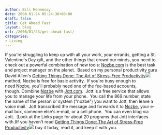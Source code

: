 ```yaml
---
author: Bill Hennessy
date: 2008-01-24 05:24:38+00:00
draft: false
title: Get Ahead Fast
layout: blog
url: /2008/01/23/get-ahead-fast/
categories:
- Living
---
```


If you're struggling to keep up with all your work, your errands, getting a St. Valentine's Day gift, and the other things that crowd our minds, you need to check out a powerful combination of new tools: [Nozbe.com](https://www.nozbe.com/a-7B163710) is the best task and project manager on the planet.  Based on my personal productivity guru David Allen's [Getting Things Done: The Art of Stress-Free Productivity](https://www.amazon.com/gp/product/0142000280?ie=UTF8&tag=hennesssview-20&linkCode=as2&camp=1789&creative=9325&creativeASIN=0142000280)![](https://www.assoc-amazon.com/e/ir?t=hennesssview-20&l=as2&o=1&a=0142000280)
method, Nozbe is free for basic activity.  If you're busy enough to need [Nozbe](https://www.nozbe.com/a-7B163710), you'll probably need one of the fee-based accounts, though. Combine [Nozbe](https://www.nozbe.com/a-7B163710) with [Jott.com](https://www.jott.com).  Jott is a free service that allows you to manage your life from your phone.  You call the 866 number, state the name of the person or system ("nozbe") you want to Jott, then leave a voice mail.  Jott transcribed the message and forwards it to [Nozbe](https://www.nozbe.com/a-7B163710), your e-mail box, someone else's e-mail, or a cell phone.  You can even blog via Jott.  (Look at the Links page for about 20 programs that Jott interfaces with.)If you haven't read [Getting Things Done: The Art of Stress-Free Productivity](https://www.amazon.com/gp/product/0142000280?ie=UTF8&tag=hennesssview-20&linkCode=as2&camp=1789&creative=9325&creativeASIN=0142000280)![](https://www.assoc-amazon.com/e/ir?t=hennesssview-20&l=as2&o=1&a=0142000280)
buy it today, read it, and keep it with you.   
